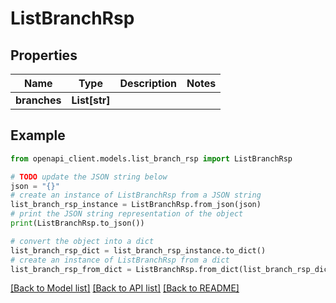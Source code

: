 # ListBranchRsp


## Properties

Name | Type | Description | Notes
------------ | ------------- | ------------- | -------------
**branches** | **List[str]** |  | 

## Example

```python
from openapi_client.models.list_branch_rsp import ListBranchRsp

# TODO update the JSON string below
json = "{}"
# create an instance of ListBranchRsp from a JSON string
list_branch_rsp_instance = ListBranchRsp.from_json(json)
# print the JSON string representation of the object
print(ListBranchRsp.to_json())

# convert the object into a dict
list_branch_rsp_dict = list_branch_rsp_instance.to_dict()
# create an instance of ListBranchRsp from a dict
list_branch_rsp_from_dict = ListBranchRsp.from_dict(list_branch_rsp_dict)
```
[[Back to Model list]](../README.md#documentation-for-models) [[Back to API list]](../README.md#documentation-for-api-endpoints) [[Back to README]](../README.md)


